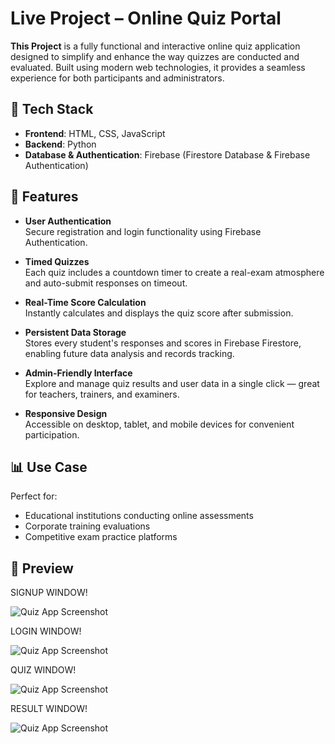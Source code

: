 # Live Project – Online Quiz Portal

**This Project** is a fully functional and interactive online quiz application designed to simplify and enhance the way quizzes are conducted and evaluated. Built using modern web technologies, it provides a seamless experience for both participants and administrators.

## 🔧 Tech Stack

- **Frontend**: HTML, CSS, JavaScript  
- **Backend**: Python  
- **Database & Authentication**: Firebase (Firestore Database & Firebase Authentication)

## 🌟 Features

- **User Authentication**  
  Secure registration and login functionality using Firebase Authentication.

- **Timed Quizzes**  
  Each quiz includes a countdown timer to create a real-exam atmosphere and auto-submit responses on timeout.

- **Real-Time Score Calculation**  
  Instantly calculates and displays the quiz score after submission.

- **Persistent Data Storage**  
  Stores every student's responses and scores in Firebase Firestore, enabling future data analysis and records tracking.

- **Admin-Friendly Interface**  
  Explore and manage quiz results and user data in a single click — great for teachers, trainers, and examiners.

- **Responsive Design**  
  Accessible on desktop, tablet, and mobile devices for convenient participation.

## 📊 Use Case

Perfect for:
- Educational institutions conducting online assessments
- Corporate training evaluations
- Competitive exam practice platforms

## 📸 Preview

 SIGNUP WINDOW!
   
![Quiz App Screenshot](signup.png) 


   LOGIN WINDOW!
   
![Quiz App Screenshot](login.png) 


 QUIZ WINDOW!
 
![Quiz App Screenshot](quiz.png) 


RESULT WINDOW!

![Quiz App Screenshot](result.png) 

